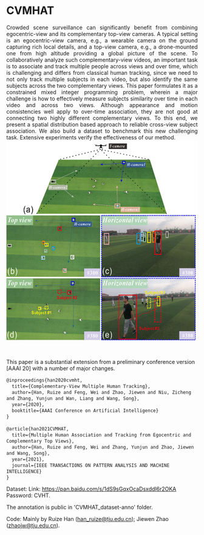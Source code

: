 # CVMHAT

<div align= justify>
Crowded scene surveillance can significantly benefit from combining egocentric-view and its complementary top-view cameras. A typical setting is an egocentric-view camera, e.g., a wearable camera on the ground capturing rich local details, and a top-view camera, e.g., a drone-mounted one from high altitude providing a global picture of the scene. To collaboratively analyze such complementary-view videos, an important task is to associate and track multiple people across views and over time, which is challenging and differs from classical human tracking, since we need to not only track multiple subjects in each video, but also identify the same
subjects across the two complementary views. This paper formulates it as a constrained mixed integer programming problem, wherein a major challenge is how to effectively measure subjects similarity over time in each video and across two views. Although appearance and motion consistencies well apply to over-time association, they are not good at connecting two highly different complementary views. To this end, we present a spatial distribution based approach to reliable cross-view subject association. We also build a dataset to benchmark this new challenging task. Extensive experiments verify the effectiveness of our method.
  
<div align=center><img src="https://github.com/RuizeHan/CVMHAT/blob/main/figs/example.png" width="550" height="525" alt="example"/><br/>
  
  
 &emsp;
  
<div align= left>

This paper is a substantial extension from a preliminary conference version [AAAI 20] with a number of major changes.

```
@inproceedings{han2020cvmht,
  title={Complementary-View Multiple Human Tracking}, 
  author={Han, Ruize and Feng, Wei and Zhao, Jiewen and Niu, Zicheng and Zhang, Yunjun and Wan, Liang and Wang, Song},  
  year={2020},  
  booktitle={AAAI Conference on Artificial Intelligence}
}

@article{han2021CVMHAT,
  title={Multiple Human Association and Tracking from Egocentric and Complementary Top Views}, 
  author={Han, Ruize and Feng, Wei and Zhang, Yunjun and Zhao, Jiewen and Wang, Song},  
  year={2021},  
  journal={IEEE TRANSACTIONS ON PATTERN ANALYSIS AND MACHINE INTELLIGENCE}
}
```

Dataset: Link: https://pan.baidu.com/s/1dS9sGqxOcaDsxddl6r2OKA Password: CVHT.

The annotation is public in 'CVMHAT_dataset-anno' folder.

Code: Mainly by Ruize Han (han_ruize@tju.edu.cn); Jiewen Zhao (zhaojw@tju.edu.cn).

